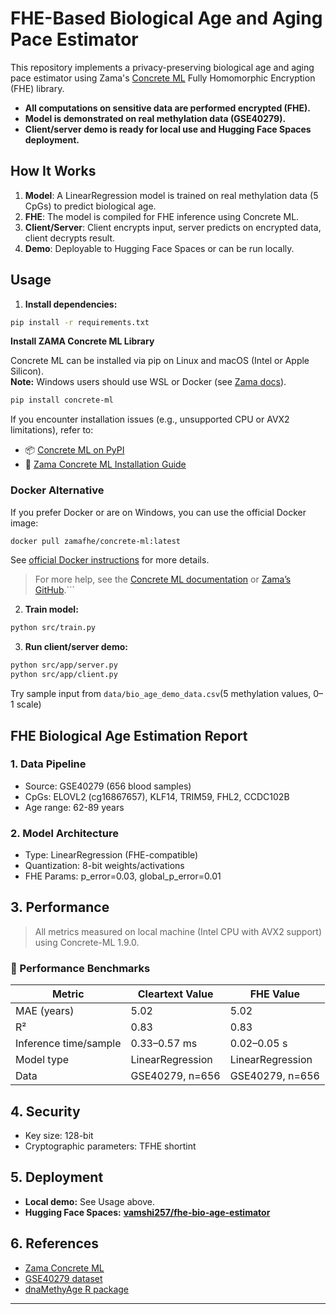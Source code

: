 # FHE-Based Biological Age and Aging Pace Estimator

This repository implements a privacy-preserving biological age and aging pace estimator using Zama's [Concrete ML](https://github.com/zama-ai/concrete-ml) Fully Homomorphic Encryption (FHE) library.

- **All computations on sensitive data are performed encrypted (FHE).**
- **Model is demonstrated on real methylation data (GSE40279).**
- **Client/server demo is ready for local use and Hugging Face Spaces deployment.**

## How It Works
1. **Model**: A LinearRegression model is trained on real methylation data (5 CpGs) to predict biological age.
2. **FHE**: The model is compiled for FHE inference using Concrete ML.
3. **Client/Server**: Client encrypts input, server predicts on encrypted data, client decrypts result.
4. **Demo**: Deployable to Hugging Face Spaces or can be run locally.

## Usage

1. **Install dependencies:**

 ```bash
 pip install -r requirements.txt
 ```

 **Install ZAMA Concrete ML Library**

Concrete ML can be installed via pip on Linux and macOS (Intel or Apple Silicon).  
**Note:** Windows users should use WSL or Docker (see [Zama docs](https://docs.zama.ai/concrete-ml/get-started/pip_installing)).

```bash
pip install concrete-ml
```
If you encounter installation issues (e.g., unsupported CPU or AVX2 limitations), refer to:

- 📦 [Concrete ML on PyPI](https://pypi.org/project/concrete-ml/)
- 📘 [Zama Concrete ML Installation Guide](https://docs.zama.ai/concrete-ml/get-started/pip_installing)

### Docker Alternative

If you prefer Docker or are on Windows, you can use the official Docker image:

```bash
docker pull zamafhe/concrete-ml:latest
```

See [official Docker instructions](https://docs.zama.ai/concrete-ml/get-started/pip_installing) for more details.

> For more help, see the [Concrete ML documentation](https://docs.zama.ai/concrete-ml) or [Zama’s GitHub](https://github.com/zama-ai/concrete-ml).```


2. **Train model:**

 ```bash
 python src/train.py
 ```

3. **Run client/server demo:**

```bash
python src/app/server.py
python src/app/client.py
```

Try sample input from `data/bio_age_demo_data.csv`(5 methylation values, 0–1 scale)

## FHE Biological Age Estimation Report

### 1. Data Pipeline
- Source: GSE40279 (656 blood samples)
- CpGs: ELOVL2 (cg16867657), KLF14, TRIM59, FHL2, CCDC102B
- Age range: 62-89 years

### 2. Model Architecture
- Type: LinearRegression (FHE-compatible)
- Quantization: 8-bit weights/activations
- FHE Params: p_error=0.03, global_p_error=0.01

## 3. Performance

> All metrics measured on local machine (Intel CPU with AVX2 support) using Concrete-ML 1.9.0.

### 🚦 Performance Benchmarks

| Metric                | Cleartext Value | FHE Value           | 
|-----------------------|-----------------|---------------------|
| MAE (years)           | 5.02            | 5.02                |
| R²                    | 0.83            | 0.83                |
| Inference time/sample | 0.33–0.57 ms    | 0.02–0.05 s         |
| Model type            | LinearRegression| LinearRegression    |
| Data                  | GSE40279, n=656 | GSE40279, n=656     |


## 4. Security
- Key size: 128-bit
- Cryptographic parameters: TFHE shortint

## 5. Deployment

- **Local demo:** See Usage above.
- **Hugging Face Spaces:** **[vamshi257/fhe-bio-age-estimator](https://huggingface.co/spaces/vamshi257/fhe-bio-age-estimator)**

## 6. References

- [Zama Concrete ML](https://github.com/zama-ai/concrete-ml)
- [GSE40279 dataset](https://www.ncbi.nlm.nih.gov/geo/query/acc.cgi?acc=GSE40279)
- [dnaMethyAge R package](https://github.com/yiluyucheng/dnaMethyAge)

---
